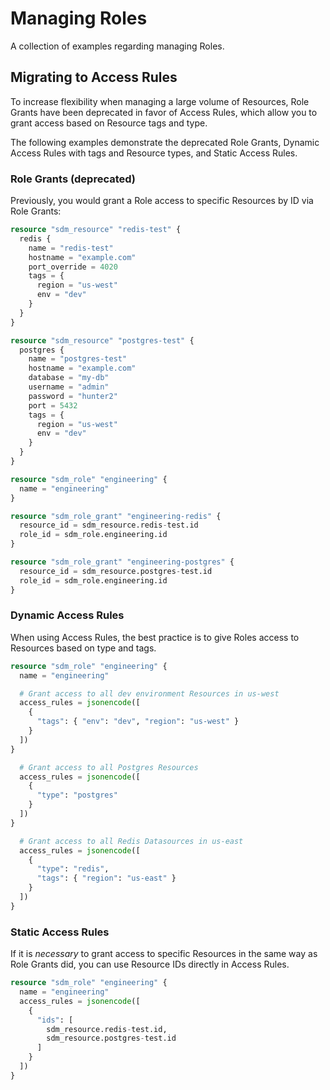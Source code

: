 # Managing Roles

A collection of examples regarding managing Roles.

## Migrating to Access Rules

To increase flexibility when managing a large volume of Resources, Role Grants have
been deprecated in favor of Access Rules, which allow you to grant access based
on Resource tags and type.

The following examples demonstrate the deprecated Role Grants, Dynamic Access
Rules with tags and Resource types, and Static Access Rules.

### Role Grants (deprecated)

Previously, you would grant a Role access to specific Resources by ID via Role
Grants:

```tf
resource "sdm_resource" "redis-test" {
  redis {
    name = "redis-test"
    hostname = "example.com"
    port_override = 4020
    tags = {
      region = "us-west"
      env = "dev"
    }
  }
}

resource "sdm_resource" "postgres-test" {
  postgres {
    name = "postgres-test"
    hostname = "example.com"
    database = "my-db"
    username = "admin"
    password = "hunter2"
    port = 5432
    tags = {
      region = "us-west"
      env = "dev"
    }
  }
}

resource "sdm_role" "engineering" {
  name = "engineering"
}

resource "sdm_role_grant" "engineering-redis" {
  resource_id = sdm_resource.redis-test.id
  role_id = sdm_role.engineering.id
}

resource "sdm_role_grant" "engineering-postgres" {
  resource_id = sdm_resource.postgres-test.id
  role_id = sdm_role.engineering.id
}
```

### Dynamic Access Rules

When using Access Rules, the best practice is to give Roles access to Resources based on
type and tags.

```tf
resource "sdm_role" "engineering" {
  name = "engineering"

  # Grant access to all dev environment Resources in us-west
  access_rules = jsonencode([
    {
      "tags": { "env": "dev", "region": "us-west" }
    }
  ])
}

  # Grant access to all Postgres Resources
  access_rules = jsonencode([
    {
      "type": "postgres"
    }
  ])
}

  # Grant access to all Redis Datasources in us-east
  access_rules = jsonencode([
    { 
      "type": "redis",
      "tags": { "region": "us-east" }
    }
  ])
}
```

### Static Access Rules

If it is _necessary_ to grant access to specific Resources in the same way as
Role Grants did, you can use Resource IDs directly in Access Rules.

```tf
resource "sdm_role" "engineering" {
  name = "engineering"
  access_rules = jsonencode([
    {
      "ids": [
        sdm_resource.redis-test.id,
        sdm_resource.postgres-test.id
      ]
    }
  ])
}
```
